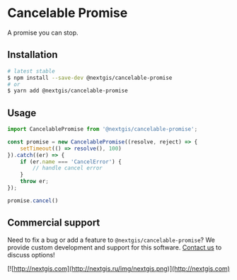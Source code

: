 # Cancelable Promise

A promise you can stop.

## Installation

```bash
# latest stable
$ npm install --save-dev @nextgis/cancelable-promise
# or
$ yarn add @nextgis/cancelable-promise
```

## Usage

```js
import CancelablePromise from '@nextgis/cancelable-promise';

const promise = new CancelablePromise((resolve, reject) => {
    setTimeout(() => resolve(), 100)
}).catch((er) => {
    if (er.name === 'CancelError') {
        // handle cancel error
    }
    throw er;
});

promise.cancel()

```

## Commercial support

Need to fix a bug or add a feature to `@nextgis/cancelable-promise`? We provide custom development and support for this software. [Contact us](http://nextgis.com/contact/) to discuss options!

[![http://nextgis.com](http://nextgis.ru/img/nextgis.png)](http://nextgis.com)
